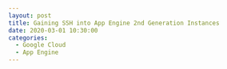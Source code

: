 ```yaml
---
layout: post
title: Gaining SSH into App Engine 2nd Generation Instances
date: 2020-03-01 10:30:00
categories:
  - Google Cloud
  - App Engine
---
```


